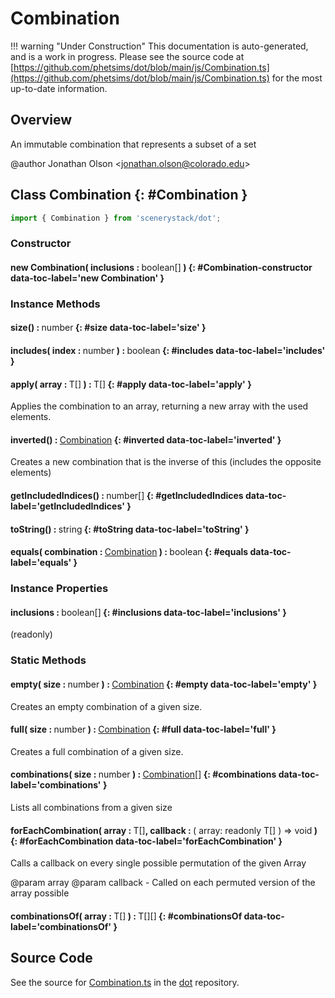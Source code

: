 # Combination

!!! warning "Under Construction"
    This documentation is auto-generated, and is a work in progress. Please see the source code at
    [https://github.com/phetsims/dot/blob/main/js/Combination.ts](https://github.com/phetsims/dot/blob/main/js/Combination.ts) for the most up-to-date information.

## Overview

An immutable combination that represents a subset of a set

@author Jonathan Olson &lt;jonathan.olson@colorado.edu&gt;

## Class Combination {: #Combination }


```js
import { Combination } from 'scenerystack/dot';
```
### Constructor

#### new Combination( inclusions : <span style="font-weight: 400;"><span style="color: hsla(calc(var(--md-hue) + 180deg),80%,40%,1);">boolean</span>[]</span> ) {: #Combination-constructor data-toc-label='new Combination' }

### Instance Methods

#### size() : <span style="font-weight: 400;"><span style="color: hsla(calc(var(--md-hue) + 180deg),80%,40%,1);">number</span></span> {: #size data-toc-label='size' }

#### includes( index : <span style="font-weight: 400;"><span style="color: hsla(calc(var(--md-hue) + 180deg),80%,40%,1);">number</span></span> ) : <span style="font-weight: 400;"><span style="color: hsla(calc(var(--md-hue) + 180deg),80%,40%,1);">boolean</span></span> {: #includes data-toc-label='includes' }

#### apply( array : <span style="font-weight: 400;">T[]</span> ) : <span style="font-weight: 400;">T[]</span> {: #apply data-toc-label='apply' }

Applies the combination to an array, returning a new array with the used elements.

#### inverted() : <span style="font-weight: 400;">[Combination](../dot/Combination.md)</span> {: #inverted data-toc-label='inverted' }

Creates a new combination that is the inverse of this (includes the opposite elements)

#### getIncludedIndices() : <span style="font-weight: 400;"><span style="color: hsla(calc(var(--md-hue) + 180deg),80%,40%,1);">number</span>[]</span> {: #getIncludedIndices data-toc-label='getIncludedIndices' }

#### toString() : <span style="font-weight: 400;"><span style="color: hsla(calc(var(--md-hue) + 180deg),80%,40%,1);">string</span></span> {: #toString data-toc-label='toString' }

#### equals( combination : <span style="font-weight: 400;">[Combination](../dot/Combination.md)</span> ) : <span style="font-weight: 400;"><span style="color: hsla(calc(var(--md-hue) + 180deg),80%,40%,1);">boolean</span></span> {: #equals data-toc-label='equals' }

### Instance Properties

#### inclusions : <span style="font-weight: 400;"><span style="color: hsla(calc(var(--md-hue) + 180deg),80%,40%,1);">boolean</span>[]</span> {: #inclusions data-toc-label='inclusions' }

(readonly)

### Static Methods

#### empty( size : <span style="font-weight: 400;"><span style="color: hsla(calc(var(--md-hue) + 180deg),80%,40%,1);">number</span></span> ) : <span style="font-weight: 400;">[Combination](../dot/Combination.md)</span> {: #empty data-toc-label='empty' }

Creates an empty combination of a given size.

#### full( size : <span style="font-weight: 400;"><span style="color: hsla(calc(var(--md-hue) + 180deg),80%,40%,1);">number</span></span> ) : <span style="font-weight: 400;">[Combination](../dot/Combination.md)</span> {: #full data-toc-label='full' }

Creates a full combination of a given size.

#### combinations( size : <span style="font-weight: 400;"><span style="color: hsla(calc(var(--md-hue) + 180deg),80%,40%,1);">number</span></span> ) : <span style="font-weight: 400;">[Combination](../dot/Combination.md)[]</span> {: #combinations data-toc-label='combinations' }

Lists all combinations from a given size

#### forEachCombination( array : <span style="font-weight: 400;">T[]</span>, callback : <span style="font-weight: 400;">( array: readonly T[] ) =&gt; <span style="color: hsla(calc(var(--md-hue) + 180deg),80%,40%,1);">void</span></span> ) {: #forEachCombination data-toc-label='forEachCombination' }

Calls a callback on every single possible permutation of the given Array

@param array
@param callback - Called on each permuted version of the array possible

#### combinationsOf( array : <span style="font-weight: 400;">T[]</span> ) : <span style="font-weight: 400;">T[][]</span> {: #combinationsOf data-toc-label='combinationsOf' }



## Source Code

See the source for [Combination.ts](https://github.com/phetsims/dot/blob/main/js/Combination.ts) in the [dot](https://github.com/phetsims/dot) repository.
